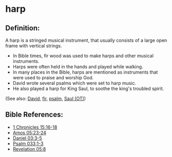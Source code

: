 # harp #

## Definition: ##

A harp is a stringed musical instrument, that usually consists of a large open frame with vertical strings.

* In Bible times, fir wood was used to make harps and other musical instruments.
* Harps were often held in the hands and played while walking.
* In many places in the Bible, harps are mentioned as instruments that were used to praise and worship God. 
* David wrote several psalms which were set to harp music.
* He also played a harp for King Saul, to soothe the king's troubled spirit. 
 

(See also: [David](../other/david.md), [fir](../other/fir.md), [psalm](../other/psalm.md), [Saul (OT)](../other/saul.md))

## Bible References: ##

* [1 Chronicles 15:16-18](en/tn/1ch/help/15/16)
* [Amos 05:23-24](en/tn/amo/help/05/23)
* [Daniel 03:3-5](en/tn/dan/help/03/03)
* [Psalm 033:1-3](en/tn/psa/help/33/01)
* [Revelation 05:8](en/tn/rev/help/05/08)